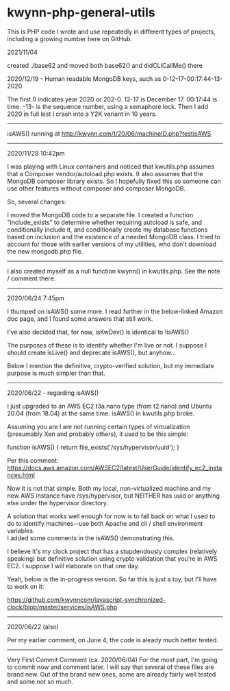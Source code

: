 # kwynn-php-general-utils
This is PHP code I wrote and use repeatedly in different types of projects, including a growing number here on GitHub.

2021/11/04

created ./base62 and moved both base62() and didCLICallMe() there

2020/12/19 - Human readable MongoDB keys, such as 0-12-17-00:17:44-13-2020

The first 0 indicates year 2020 or 202-0.  12-17 is December 17.  00:17:44 is time.  -13- is the sequence number, using a semaphore lock.  Then 
I add 2020 in full lest I crash into a Y2K variant in 10 years.


******

isAWS() running at http://kwynn.com/t/20/06/machineID.php?testisAWS

*****
2020/11/28 10:42pm

I was playing with Linux containers and noticed that kwutils.php assumes that a Composer vendor/autoload.php exists.  It also assumes that the 
MongoDB composer library exists.  So I hopefully fixed this so someone can use other features without composer and composer MongoDB.

So, several changes:

I moved the MongoDB code to a separate file.
I created a function "include_exists" to determine whether requiring autoload is safe, and conditionally include it, and conditionally create my 
database functions based on inclusion and the existence of a needed MongoDB class.
I tried to account for those with earlier versions of my utilities, who don't download the new mongodb.php file.
****
I also created myself as a null function kwynn() in kwutils.php.  See the note / comment there.


*********************
2020/06/24 7:45pm 

I thumped on isAWS() some more.  I read further in the below-linked Amazon doc page, and I found some answers that still work.

I've also decided that, for now, isKwDev() is identical to !isAWS()

The purposes of these is to identify whether I'm live or not.  I suppose I should create isLive() and deprecate isAWS(), but anyhow...

Below I mention the definitive, crypto-verified solution, but my immediate purpose is much simpler than that.

*****
2020/06/22 - regarding isAWS()

I just upgraded to an AWS EC2 t3a.nano type (from t2.nano) and Ubuntu 20.04 (from 18.04) at the same time.  isAWS() in kwutils.php broke.  

Assuming you are I are not running certain types of virtualization (presumably Xen and probably others), it used to be this simple:

function isAWS() { return file_exists('/sys/hypervisor/uuid'); }

Per this comment: https://docs.aws.amazon.com/AWSEC2/latest/UserGuide/identify_ec2_instances.html

Now it is not that simple.  Both my local, non-virtualized machine and my new AWS instance have /sys/hypervisor, but NEITHER has uuid or anything else under 
the hypervisor directory.  

A solution that works well enough for now is to fall back on what I used to do to identify machines--use both Apache and cli / shell environment variables.  
I added some comments in the isAWS() demonstrating this.

I believe it's my clock project that has a stupdendously complex (relatively speaking) but definitive solution using crypto validation that you're in AWS EC2.  I 
suppose I will elaborate on that one day.

Yeah, below is the in-progress version.  So far this is just a toy, but I'll have to work on it:

https://github.com/kwynncom/javascript-synchronized-clock/blob/master/services/isAWS.php

***
2020/06/22 (also)

Per my earlier comment, on June 4, the code is aleady much better tested.

*******
Very First Commit Comment (ca. 2020/06/04)
For the most part, I'm going to commit now and comment later.  I will say that several of these files are brand new.  Out of the brand new ones, some are already 
fairly well tested and some not so much.
